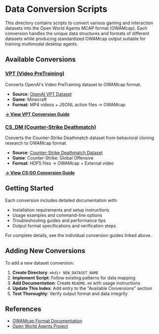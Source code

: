 # Data Conversion Scripts

This directory contains scripts to convert various gaming and interaction datasets into the Open World Agents MCAP format (OWAMcap). Each conversion handles the unique data structures and formats of different datasets while producing standardized OWAMcap output suitable for training multimodal desktop agents.

## Available Conversions

### [VPT (Video PreTraining)](./VPT/)
Converts OpenAI's Video PreTraining dataset to OWAMcap format.

- **Source**: [OpenAI VPT Dataset](https://github.com/openai/Video-Pre-Training)
- **Game**: Minecraft
- **Format**: MP4 videos + JSONL action files → OWAMcap

[**→ View VPT Conversion Guide**](./VPT/README.md)

### [CS_DM (Counter-Strike Deathmatch)](./CS_DM/)
Converts the Counter-Strike Deathmatch dataset from behavioral cloning research to OWAMcap format.

- **Source**: [Counter-Strike Deathmatch Dataset](https://arxiv.org/abs/2104.04258)
- **Game**: Counter-Strike: Global Offensive
- **Format**: HDF5 files → OWAMcap + External video

[**→ View CS:GO Conversion Guide**](./CS_DM/README.md)

## Getting Started

Each conversion includes detailed documentation with:

- Installation requirements and setup instructions
- Usage examples and command-line options
- Troubleshooting guides and performance tips
- Output format specifications and verification steps

For complete details, see the individual conversion guides linked above.

## Adding New Conversions

To add a new dataset conversion:

1. **Create Directory**: `mkdir NEW_DATASET_NAME`
2. **Implement Script**: Follow existing patterns for data mapping
3. **Add Documentation**: Create `README.md` with usage instructions
4. **Update This Index**: Add entry to the "Available Conversions" section
5. **Test Thoroughly**: Verify output format and data integrity

## References

- [OWAMcap Format Documentation](../../../docs/data/technical-reference/format-guide.md)
- [Open World Agents Project](https://github.com/open-world-agents/open-world-agents)
